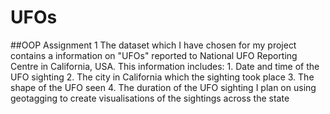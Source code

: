 # UFOs
##OOP Assignment 1
The dataset which I have chosen for my project contains a information on "UFOs" reported to National UFO Reporting Centre in California, USA.
This information includes:
							1. Date and time of the UFO sighting
							2. The city in California which the sighting took place
							3. The shape of the UFO seen
							4. The duration of the UFO sighting
I plan on using geotagging to create visualisations of the sightings across the state 
